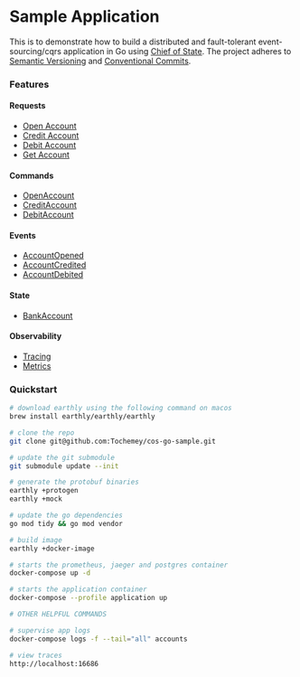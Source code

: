 # Sample Application

This is to demonstrate how to build a distributed and fault-tolerant event-sourcing/cqrs application in Go using [Chief of State](https://github.com/chief-of-state/chief-of-state).
The project adheres to [Semantic Versioning](https://semver.org) and [Conventional Commits](https://www.conventionalcommits.org/en/v1.0.0/).

### Features

#### Requests
- [Open Account](protos/local/accounts/v1/service.proto)
- [Credit Account](protos/local/accounts/v1/service.proto)
- [Debit Account](protos/local/accounts/v1/service.proto)
- [Get Account](protos/local/accounts/v1/service.proto)

#### Commands
- [OpenAccount](protos/local/accounts/v1/commands.proto)
- [CreditAccount](protos/local/accounts/v1/commands.proto)
- [DebitAccount](protos/local/accounts/v1/commands.proto)

#### Events
- [AccountOpened](protos/local/accounts/v1/events.proto)
- [AccountCredited](protos/local/accounts/v1/events.proto)
- [AccountDebited](protos/local/accounts/v1/events.proto)

#### State
- [BankAccount](protos/local/accounts/v1/state.proto)

#### Observability
- [Tracing](docker/otel-collector.yaml)
- [Metrics](docker/prometheus.yml)

### Quickstart
```bash
# download earthly using the following command on macos
brew install earthly/earthly/earthly

# clone the repo
git clone git@github.com:Tochemey/cos-go-sample.git

# update the git submodule
git submodule update --init

# generate the protobuf binaries
earthly +protogen
earthly +mock

# update the go dependencies
go mod tidy && go mod vendor

# build image
earthly +docker-image

# starts the prometheus, jaeger and postgres container
docker-compose up -d

# starts the application container
docker-compose --profile application up     

# OTHER HELPFUL COMMANDS

# supervise app logs
docker-compose logs -f --tail="all" accounts

# view traces
http://localhost:16686